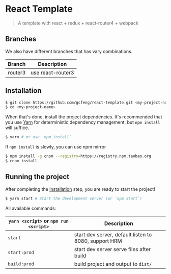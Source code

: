 # React Template

> A template with react + redux + react-router4 + webpack

## Branches
We also have different branches that has vary combinations.

| Branch      | Description                   |
|-------------|-------------------------------|
| router3     | use react-router3             |

## Installation
```bash
$ git clone https://github.com/gcfeng/react-template.git <my-project-name> 
$ cd <my-project-name>
```

When that's done, install the project dependencies. It's recommended that you use [Yarn](#https://yarnpkg.com/) for 
deterministic dependency management, but `npm install` will suffice.

```bash
$ yarn # or use `npm install`
```

If `npm install` is slowly, you can use npm mirror
```bash
$ npm install -g cnpm --registry=https://registry.npm.taobao.org
$ cnpm install
```

## Running the project
After completing the [installation](#installation) step, you are ready to start the project!
```bash
$ yarn start # Start the development server (or `npm start`)
```

All available commands:

| `yarn <script>` or `npm run <script>` | Description |
|---------------------------------------|-------------|
| `start` | start dev server, default listen to 8080, support HRM |
| `start:prod` | start dev server serve files after build |
| `build:prod` | build project and output to `dist/` |

